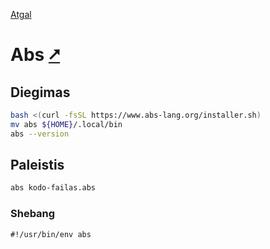 [Atgal](./readme.md)

# Abs [&#x2B67;](https://www.abs-lang.org/)

## Diegimas

```bash
bash <(curl -fsSL https://www.abs-lang.org/installer.sh)
mv abs ${HOME}/.local/bin
abs --version
```

## Paleistis

```bash
abs kodo-failas.abs
```

### Shebang

```shebang
#!/usr/bin/env abs
```

